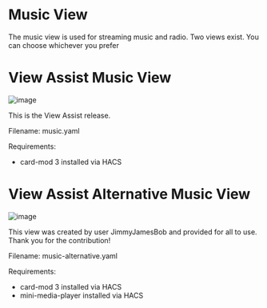 # Music View

The music view is used for streaming music and radio.   Two views exist.  You can choose whichever you prefer

# View Assist Music View

![image](https://github.com/user-attachments/assets/17fdaf04-f22c-4143-8973-ceaf253fddef)

This is the View Assist release.  

Filename: music.yaml


Requirements:
* card-mod 3 installed via HACS


# View Assist Alternative Music View

![image](https://github.com/user-attachments/assets/9c494c32-5c91-40ba-b2ea-5eff3b6d6c7a)


This view was created by user JimmyJamesBob and provided for all to use.  Thank you for the contribution!  

Filename: music-alternative.yaml

Requirements:
* card-mod 3 installed via HACS
* mini-media-player installed via HACS
